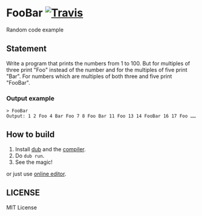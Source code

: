 # FooBar [![Travis](https://api.travis-ci.org/ljmf00/FooBar.svg?branch=master)](https://travis-ci.org/ljmf00/FooBar)
Random code example

## Statement
Write a program that prints the numbers from 1 to 100. But for multiples of three print "Foo" instead of the number and for the multiples of five print "Bar". For numbers which are multiples of both three and five print "FooBar".

### Output example
```
> FooBar
Output: 1 2 Foo 4 Bar Foo 7 8 Foo Bar 11 Foo 13 14 FooBar 16 17 Foo ……
```

## How to build
1. Install [dub](https://code.dlang.org/download) and the [compiler](https://dlang.org/download.html).
2. Do `dub run`.
3. See the magic!

or just use [online editor](https://run.dlang.io/).

## LICENSE
MIT License
